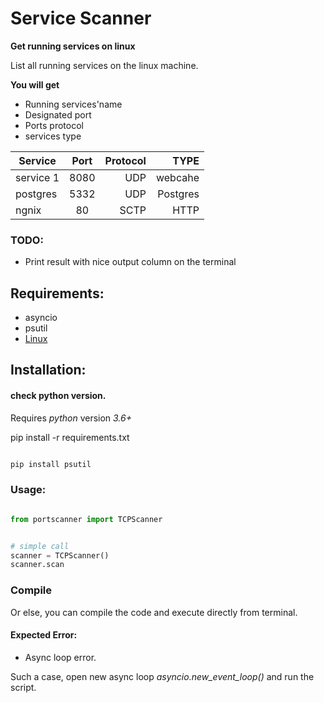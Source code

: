 # Service Scanner

**Get running services on linux**

List all running services on the linux machine. 


**You will get**

- Running services'name
- Designated port
- Ports protocol
- services type


| Service       |  Port      | Protocol | TYPE     |
| ------------- |:----------:| --------:|---------:|
| service 1     | 8080       | UDP      |webcahe   |
| postgres      | 5332       | UDP      |Postgres  |
| ngnix         | 80         | SCTP     |HTTP      |


### TODO:

- Print result with nice output column on the terminal

## Requirements: 
- asyncio
- psutil
- [Linux](https://www.linux.org/)

## Installation:

#### check python version.

Requires *python* version *3.6+*

pip install -r requirements.txt

```python

pip install psutil

```


### Usage:

```python

from portscanner import TCPScanner


# simple call
scanner = TCPScanner()
scanner.scan
   ```
   
### Compile

Or else, you can compile the code and  execute directly from terminal.


#### Expected Error:

- Async loop error.

Such a case, open new async loop *asyncio.new_event_loop()* and run the script.
